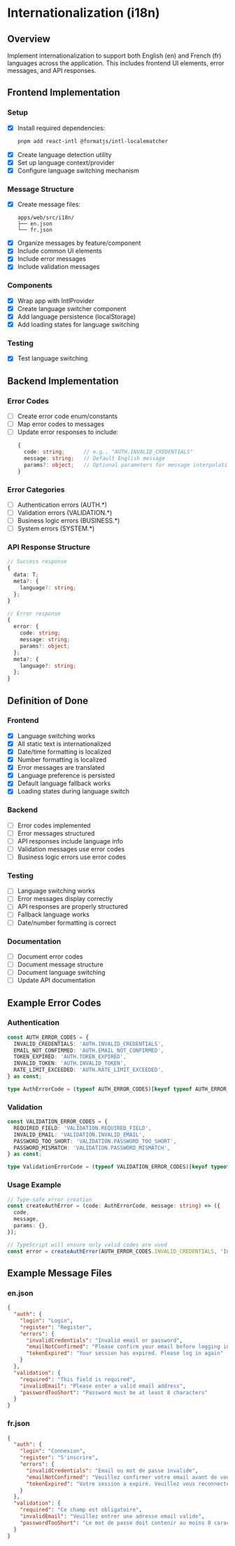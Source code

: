 # Internationalization (i18n)

## Overview

Implement internationalization to support both English (en) and French (fr) languages across the application. This includes frontend UI elements, error messages, and API responses.

## Frontend Implementation

### Setup

- [x] Install required dependencies:
  ```bash
  pnpm add react-intl @formatjs/intl-localematcher
  ```
- [x] Create language detection utility
- [x] Set up language context/provider
- [x] Configure language switching mechanism

### Message Structure

- [x] Create message files:
  ```
  apps/web/src/i18n/
  ├── en.json
  └── fr.json
  ```
- [x] Organize messages by feature/component
- [x] Include common UI elements
- [x] Include error messages
- [x] Include validation messages

### Components

- [x] Wrap app with IntlProvider
- [x] Create language switcher component
- [x] Add language persistence (localStorage)
- [x] Add loading states for language switching

### Testing

- [x] Test language switching

## Backend Implementation

### Error Codes

- [ ] Create error code enum/constants
- [ ] Map error codes to messages
- [ ] Update error responses to include:
  ```typescript
  {
    code: string;      // e.g., "AUTH.INVALID_CREDENTIALS"
    message: string;   // Default English message
    params?: object;   // Optional parameters for message interpolation
  }
  ```

### Error Categories

- [ ] Authentication errors (AUTH.\*)
- [ ] Validation errors (VALIDATION.\*)
- [ ] Business logic errors (BUSINESS.\*)
- [ ] System errors (SYSTEM.\*)

### API Response Structure

```typescript
// Success response
{
  data: T;
  meta?: {
    language?: string;
  };
}

// Error response
{
  error: {
    code: string;
    message: string;
    params?: object;
  };
  meta?: {
    language?: string;
  };
}
```

## Definition of Done

### Frontend

- [x] Language switching works
- [x] All static text is internationalized
- [x] Date/time formatting is localized
- [x] Number formatting is localized
- [x] Error messages are translated
- [x] Language preference is persisted
- [x] Default language fallback works
- [x] Loading states during language switch

### Backend

- [ ] Error codes implemented
- [ ] Error messages structured
- [ ] API responses include language info
- [ ] Validation messages use error codes
- [ ] Business logic errors use error codes

### Testing

- [ ] Language switching works
- [ ] Error messages display correctly
- [ ] API responses are properly structured
- [ ] Fallback language works
- [ ] Date/number formatting is correct

### Documentation

- [ ] Document error codes
- [ ] Document message structure
- [ ] Document language switching
- [ ] Update API documentation

## Example Error Codes

### Authentication

```typescript
const AUTH_ERROR_CODES = {
  INVALID_CREDENTIALS: 'AUTH.INVALID_CREDENTIALS',
  EMAIL_NOT_CONFIRMED: 'AUTH.EMAIL_NOT_CONFIRMED',
  TOKEN_EXPIRED: 'AUTH.TOKEN_EXPIRED',
  INVALID_TOKEN: 'AUTH.INVALID_TOKEN',
  RATE_LIMIT_EXCEEDED: 'AUTH.RATE_LIMIT_EXCEEDED',
} as const;

type AuthErrorCode = (typeof AUTH_ERROR_CODES)[keyof typeof AUTH_ERROR_CODES];
```

### Validation

```typescript
const VALIDATION_ERROR_CODES = {
  REQUIRED_FIELD: 'VALIDATION.REQUIRED_FIELD',
  INVALID_EMAIL: 'VALIDATION.INVALID_EMAIL',
  PASSWORD_TOO_SHORT: 'VALIDATION.PASSWORD_TOO_SHORT',
  PASSWORD_MISMATCH: 'VALIDATION.PASSWORD_MISMATCH',
} as const;

type ValidationErrorCode = (typeof VALIDATION_ERROR_CODES)[keyof typeof VALIDATION_ERROR_CODES];
```

### Usage Example

```typescript
// Type-safe error creation
const createAuthError = (code: AuthErrorCode, message: string) => ({
  code,
  message,
  params: {},
});

// TypeScript will ensure only valid codes are used
const error = createAuthError(AUTH_ERROR_CODES.INVALID_CREDENTIALS, 'Invalid credentials');
```

## Example Message Files

### en.json

```json
{
  "auth": {
    "login": "Login",
    "register": "Register",
    "errors": {
      "invalidCredentials": "Invalid email or password",
      "emailNotConfirmed": "Please confirm your email before logging in",
      "tokenExpired": "Your session has expired. Please log in again"
    }
  },
  "validation": {
    "required": "This field is required",
    "invalidEmail": "Please enter a valid email address",
    "passwordTooShort": "Password must be at least 8 characters"
  }
}
```

### fr.json

```json
{
  "auth": {
    "login": "Connexion",
    "register": "S'inscrire",
    "errors": {
      "invalidCredentials": "Email ou mot de passe invalide",
      "emailNotConfirmed": "Veuillez confirmer votre email avant de vous connecter",
      "tokenExpired": "Votre session a expiré. Veuillez vous reconnecter"
    }
  },
  "validation": {
    "required": "Ce champ est obligatoire",
    "invalidEmail": "Veuillez entrer une adresse email valide",
    "passwordTooShort": "Le mot de passe doit contenir au moins 8 caractères"
  }
}
```
